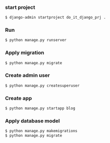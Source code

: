### start project
```bash
$ django-admin startproject do_it_django_prj .
```

### Run
```bash
$ python manage.py runserver
```

### Apply migration
```bash
$ python manage.py migrate
```

### Create admin user
```bash
$ python manage.py createsuperuser
```

### Create app
```bash
$ python manage.py startapp blog
```

### Apply database model
```bash
$ python manage.py makemigrations
$ python manage.py migrate
```